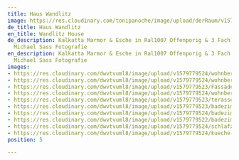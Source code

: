 ```yaml
---
title: Haus Wandlitz
image: https://res.cloudinary.com/tonipanoche/image/upload/derRaum/v1579253466/070-Bueroausbau-Schiebetueren-wandhoch_ulvvuj.jpg
de_title: Haus Wandlitz
en_title: Wandlitz House
de_description: Kalkatta Marmor & Esche in Ral1007 Offenporig & 3 Fach Lackiert /
  Michael Sass Fotografie
en_description: Kalkatta Marmor & Esche in Ral1007 Offenporig & 3 Fach Lackiert /
  Michael Sass Fotografie
images:
- https://res.cloudinary.com/dwvtvuml8/image/upload/v1579779524/wohnbereich-kaminzimmer-Einbauschrank_eitk6y.jpg
- https://res.cloudinary.com/dwvtvuml8/image/upload/v1579779524/wohnbereich-terasse-kueche-holz_zo34ce.jpg
- https://res.cloudinary.com/dwvtvuml8/image/upload/v1579779523/Fassade-Terasse-Wohnhaus-holz_xagjiy.jpg
- https://res.cloudinary.com/dwvtvuml8/image/upload/v1579779524/wohnbereich-terasse-kueche-holz-hochwertig_xgheuq.jpg
- https://res.cloudinary.com/dwvtvuml8/image/upload/v1579779523/terasse-kueche-holz-hochwertig-fenster_tcme2x.jpg
- https://res.cloudinary.com/dwvtvuml8/image/upload/v1579779523/badezimmer-waschbecken-waschtisch-hochwertig_wpqaja.jpg
- https://res.cloudinary.com/dwvtvuml8/image/upload/v1579779524/badezimmer-waschbecken-waschtisch-holz_dk254h.jpg
- https://res.cloudinary.com/dwvtvuml8/image/upload/v1579779522/badezimmer-dusche-hochwertig_tltpkc.jpg
- https://res.cloudinary.com/dwvtvuml8/image/upload/v1579779524/schlafzimmer-holz-einbauschrank-schiebetuer_ox659z.jpg
- https://res.cloudinary.com/dwvtvuml8/image/upload/v1579779524/kueche-kochinsel-einbauschrank-holz_vugrkd.jpg
position: 5

---
```

